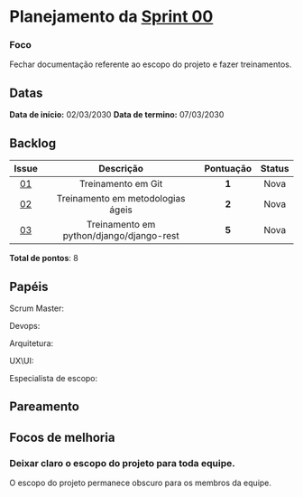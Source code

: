 # Planejamento da [Sprint 00](https://github.com/fga-gpp-mds/2018.1-Grupo3/milestone/00)

### Foco 
Fechar documentação referente ao escopo do projeto e fazer treinamentos. 

## Datas
**Data de início:** 02/03/2030
**Data de termino:** 07/03/2030

## Backlog

<table style="text-align:center">
  <thead>
    <tr>
      <th>Issue</th>
      <th>Descrição</th>
      <th>Pontuação</th>
      <th>Status</th>
    </tr>
  </thead>
  <tbody>
    <tr>
      <td>
        <a href="https://github.com/fga-gpp-mds/2018.1-TropicalHazards-BI/issues/00">01</a>
      </td>
      <td>Treinamento em Git</td>
      <td><b>1</b></td>
      <td>Nova</td>      
    </tr>
    <tr>
      <td>
        <a href="https://github.com/fga-gpp-mds/2018.1-TropicalHazards-BI/issues/00">02</a>
      </td>
      <td>Treinamento em metodologias ágeis</td>
      <td><b>2</b></td>
      <td>Nova</td>      
    </tr>
    <tr>
      <td>
        <a href="https://github.com/fga-gpp-mds/2018.1-TropicalHazards-BI/issues/00">03</a>
      </td>
      <td>Treinamento em python/django/django-rest</td>
      <td><b>5</b></td>
      <td>Nova</td>      
    </tr>
  </tbody>
</table>

**Total de pontos**: 8 

## Papéis
Scrum Master:

Devops:

Arquitetura:

UX\UI:

Especialista de escopo:

## Pareamento

## Focos de melhoria

### Deixar claro o escopo do projeto para toda equipe.
O escopo do projeto permanece obscuro para os membros da equipe.

